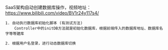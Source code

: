 SaaS架构自动创建数据库操作，视频地址：https://www.bilibili.com/video/BV1r24y117s4/

    1. 自动执行数据库初始化脚本 (有测试方法)
        Controller中的initDB方法就是初始化数据库，根据前端传入的数据库地址、数据库名字等等建库

    2. 根据用户名登录，进行动态数据库切换
        



